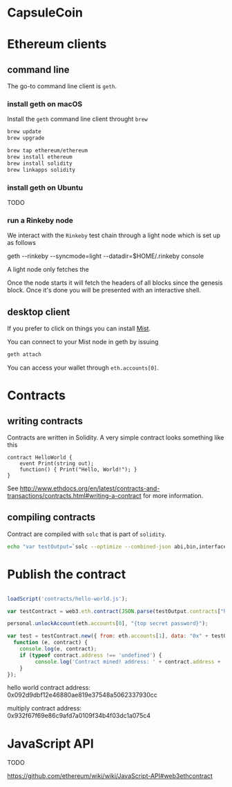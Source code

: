 # CapsuleCoin

# Ethereum clients

## command line

The go-to command line client is `geth`. 

### install geth on macOS

Install the `geth` command line client throught `brew`

```bash
brew update
brew upgrade

brew tap ethereum/ethereum
brew install ethereum
brew install solidity
brew linkapps solidity
```

### install geth on Ubuntu
TODO

### run a Rinkeby node 

We interact with the `Rinkeby` test chain through a light node which is set up as follows   

geth --rinkeby --syncmode=light --datadir=$HOME/.rinkeby console

A light node only fetches the  

Once the node starts it will fetch the headers of all blocks since the genesis block. Once it's done you will be presented with an interactive shell. 

## desktop client 

If you prefer to click on things you can install [Mist]().

You can connect to your Mist node in geth by issuing 

```bash
geth attach
```

You can access your wallet through `eth.accounts[0]`.

# Contracts

## writing contracts

Contracts are written in Solidity. A very simple contract looks something like this 

```
contract HelloWorld {
    event Print(string out);
    function() { Print("Hello, World!"); }
}
```

See http://www.ethdocs.org/en/latest/contracts-and-transactions/contracts.html#writing-a-contract for more information.

## compiling contracts

Contract are compiled with `solc` that is part of `solidity`. 

```bash
echo "var testOutput=`solc --optimize --combined-json abi,bin,interface hello-world.sol`" > hello-world.js
```

# Publish the contract

```javascript

loadScript('contracts/hello-world.js');

var testContract = web3.eth.contract(JSON.parse(testOutput.contracts["hello-world.sol:HelloWorld"].abi));

personal.unlockAccount(eth.accounts[0], "{top secret password}");

var test = testContract.new({ from: eth.accounts[1], data: "0x" + testOutput.contracts["hello-world.sol:HelloWorld"].bin, gas: 4700000},
  function (e, contract) {
    console.log(e, contract);
    if (typeof contract.address !== 'undefined') {
         console.log('Contract mined! address: ' + contract.address + ' transactionHash: ' + contract.transactionHash);
    }
});
```



hello world contract address: 0x092d9dbf12e46880ae819e37548a5062337930cc

multiply contract address: 0x932f67f69e86c9afd7a0109f34b4f03dc1a075c4


# JavaScript API

TODO

https://github.com/ethereum/wiki/wiki/JavaScript-API#web3ethcontract
